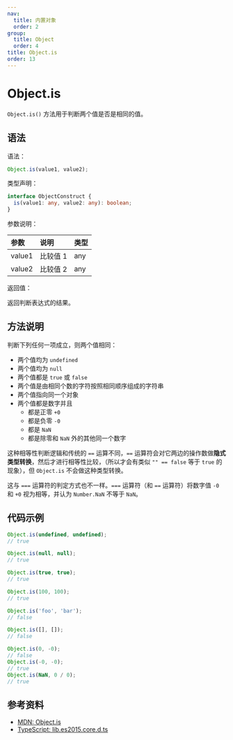 ```yaml
---
nav:
  title: 内置对象
  order: 2
group:
  title: Object
  order: 4
title: Object.is
order: 13
---
```


# Object.is

`Object.is()` 方法用于判断两个值是否是相同的值。

## 语法

语法：

```js
Object.is(value1, value2);
```

类型声明：

```ts
interface ObjectConstruct {
  is(value1: any, value2: any): boolean;
}
```

参数说明：

| 参数   | 说明     | 类型 |
| :----- | :------- | :--- |
| value1 | 比较值 1 | any  |
| value2 | 比较值 2 | any  |

返回值：

返回判断表达式的结果。

## 方法说明

判断下列任何一项成立，则两个值相同：

- 两个值均为 `undefined`
- 两个值均为 `null`
- 两个值都是 `true` 或 `false`
- 两个值是由相同个数的字符按照相同顺序组成的字符串
- 两个值指向同一个对象
- 两个值都是数字并且
  - 都是正零 `+0`
  - 都是负零 `-0`
  - 都是 `NaN`
  - 都是除零和 `NaN` 外的其他同一个数字

这种相等性判断逻辑和传统的 `==` 运算不同，`==` 运算符会对它两边的操作数做**隐式类型转换**，然后才进行相等性比较，（所以才会有类似 `"" == false` 等于 `true` 的现象），但 `Object.is` 不会做这种类型转换。

这与 `===` 运算符的判定方式也不一样。`===` 运算符（和 `==` 运算符）将数字值 `-0` 和 `+0` 视为相等，并认为 `Number.NaN` 不等于 `NaN`。

## 代码示例

```js
Object.is(undefined, undefined);
// true

Object.is(null, null);
// true

Object.is(true, true);
// true

Object.is(100, 100);
// true

Object.is('foo', 'bar');
// false

Object.is([], []);
// false

Object.is(0, -0);
// false
Object.is(-0, -0);
// true
Object.is(NaN, 0 / 0);
// true
```

## 参考资料

- [MDN: Object.is](https://developer.mozilla.org/zh-CN/docs/Web/JavaScript/Reference/Global_Objects/Object/is)
- [TypeScript: lib.es2015.core.d.ts](https://github.com/microsoft/TypeScript/blob/main/lib/lib.es2015.core.d.ts)
